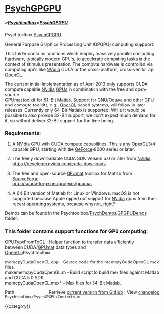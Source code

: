 # [PsychGPGPU](PsychGPGPU)
##### >[Psychtoolbox](Psychtoolbox)>[PsychGPGPU](PsychGPGPU)

Psychtoolbox:[PsychGPGPU](PsychGPGPU)  
  
General Purpose Graphics Processing Unit (GPGPU) computing suppport.  
  
This folder contains functions which employ massively parallel computing  
hardware, typically modern GPU's, to accelerate computing tasks in the  
context of stimulus presentation. The compute hardware is controlled via  
computing api's like [NVidia](NVidia) CUDA or the cross-platform, cross-vendor api  
[OpenCL](OpenCL).  
  
The current initial implementation as of April 2013 only supports CUDA  
compute capable [NVidia](NVidia) [GPUs](GPUs) in combination with the free and open-source  
[GPUmat](GPUmat) toolkit for 64-Bit Matlab. Support for GNU/Octave and other GPU  
and compute toolkits, e.g., [OpenCL](OpenCL) based systems, will follow in later  
releases. Currently only 64-Bit Matlab is supported. While it would be  
possible to also provide 32-Bit support, we don't expect much demand for  
it, so will not deliver 32-Bit support for the time being.  
  
  
### Requirements:  
  
1. A [NVidia](NVidia) GPU with CUDA compute capabilities. This is any [OpenGL3](OpenGL3)/4  
   capable GPU, starting with the [GeForce](GeForce)-8000 series or later.  
  
2. The freely downloadable CUDA SDK Version 5.0 or later from [NVidia](NVidia):  
   https://developer.nvidia.com/cuda-downloads  
  
3. The free and open-source [GPUmat](GPUmat) toolbox for Matlab from [SourceForge](SourceForge):  
   http://sourceforge.net/projects/gpumat  
  
4. A 64-Bit version of Matlab for Linux or Windows. macOS is not  
   supported because Apple ripped out support for [NVidia](NVidia) gpus from their  
   recent operating systems, because why not, right?  
  
Demos can be found in the Psychtoolbox/[PsychDemos](PsychDemos)/[GPGPUDemos](GPGPUDemos) folder.  
  
### This folder contains support functions for GPU computing:  
  
[GPUTypeFromToGL](GPUTypeFromToGL)        - Helper function to transfer data efficiently  
                         between CUDA/[GPUmat](GPUmat) data types and  
                         [OpenGL](OpenGL)/Psychtoolbox.  
  
memcpyCudaOpenGL.cpp   - Source code for the memcpyCudaOpenGL mex files.  
makememcpyCudaOpenGL.m - Build script to build mex files against Matlab  
                         and CUDA 5.0 SDK.  
memcpyCudaOpenGL.mex\*  - Mex files for 64-Bit Matlab.  
  




<div class="code_header" style="text-align:right;">
  <span style="float:left;">Path&nbsp;&nbsp;</span> <span class="counter">Retrieve <a href=
  "https://raw.github.com/Psychtoolbox-3/Psychtoolbox-3/beta/Psychtoolbox/PsychGPGPU/Contents.m">current version from GitHub</a> | View <a href=
  "https://github.com/Psychtoolbox-3/Psychtoolbox-3/commits/beta/Psychtoolbox/PsychGPGPU/Contents.m">changelog</a></span>
</div>
<div class="code">
  <code>Psychtoolbox/PsychGPGPU/Contents.m</code>
</div>

{{category}}